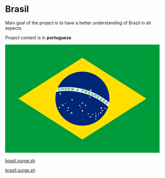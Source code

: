 # Brasil

Main goal of the project is to have a better understanding of Brazil in all aspects.

Project content is in **portuguese**

![Brazil](./src/assets/images/brazil.png)

[brasil.surge.sh](http://brasil.surge.sh/)

[brazil.surge.sh](http://brazil.surge.sh/)
